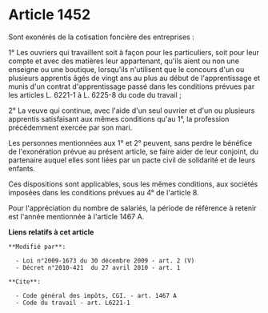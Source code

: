 # Article 1452

Sont exonérés de la cotisation foncière des entreprises : 

1° Les ouvriers qui travaillent soit à façon pour les particuliers, soit pour leur compte et avec des matières leur
appartenant, qu'ils aient ou non une enseigne ou une boutique, lorsqu'ils n'utilisent que le concours d'un ou plusieurs
apprentis âgés de vingt ans au plus au début de l'apprentissage et munis d'un contrat d'apprentissage passé dans les
conditions prévues par les articles L. 6221-1 à L. 6225-8 du code du travail ; 

2° La veuve qui continue, avec l'aide d'un seul ouvrier et d'un ou plusieurs apprentis satisfaisant aux mêmes conditions
qu'au 1°, la profession précédemment exercée par son mari. 

Les personnes mentionnées aux 1° et 2° peuvent, sans perdre le bénéfice de l'exonération prévue au présent article, se faire
aider de leur conjoint, du partenaire auquel elles sont liées par un pacte civil de solidarité et de leurs enfants. 

Ces dispositions sont applicables, sous les mêmes conditions, aux sociétés imposées dans les conditions prévues au 4° de
l'article 8. 

Pour l'appréciation du nombre de salariés, la période de référence à retenir est l'année mentionnée à l'article 1467 A.

**Liens relatifs à cet article**

	**Modifié par**:

	  - Loi n°2009-1673 du 30 décembre 2009 - art. 2 (V)
	  - Décret n°2010-421  du 27 avril 2010 - art. 1

	**Cite**:

	  - Code général des impôts, CGI. - art. 1467 A
	  - Code du travail - art. L6221-1
